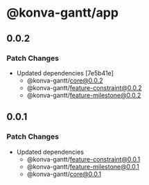 # @konva-gantt/app

## 0.0.2

### Patch Changes

- Updated dependencies [7e5b41e]
  - @konva-gantt/core@0.0.2
  - @konva-gantt/feature-constraint@0.0.2
  - @konva-gantt/feature-milestone@0.0.2

## 0.0.1

### Patch Changes

- Updated dependencies
  - @konva-gantt/feature-constraint@0.0.1
  - @konva-gantt/feature-milestone@0.0.1
  - @konva-gantt/core@0.0.1
